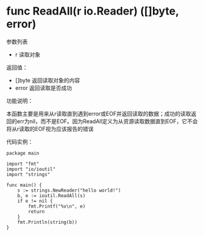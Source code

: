 # func ReadAll(r io.Reader) ([]byte, error)

参数列表

- r 读取对象 

返回值：

- []byte 返回读取对象的内容
- error 返回读取是否成功

功能说明：

本函数主要是用来从r读取直到遇到error或EOF并返回读取的数据；成功的读取返回的err为nil，而不是EOF。因为ReadAll定义为从资源读取数据直到EOF，它不会将从r读取的EOF视为应该报告的错误

代码实例：

	package main

	import "fmt"
	import "io/ioutil"
	import "strings"

	func main() {
		s := strings.NewReader("hello world!")
		b, e := ioutil.ReadAll(s)
		if e != nil {
			fmt.Printf("%v\n", e)
			return
		}
		fmt.Println(string(b))
	}
